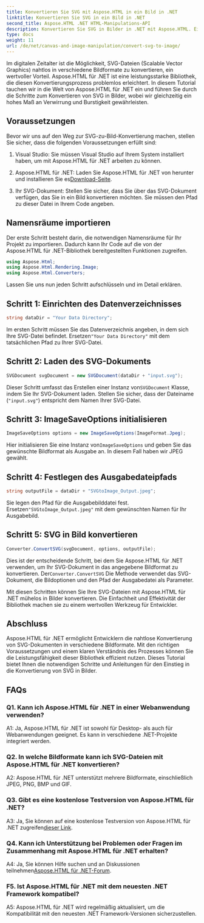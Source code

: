 ```yaml
---
title: Konvertieren Sie SVG mit Aspose.HTML in ein Bild in .NET
linktitle: Konvertieren Sie SVG in ein Bild in .NET
second_title: Aspose.HTML .NET HTML-Manipulations-API
description: Konvertieren Sie SVG in Bilder in .NET mit Aspose.HTML. Ein umfassendes Tutorial für Entwickler. Wandeln Sie SVG-Dokumente ganz einfach in die Formate JPEG, PNG, BMP und GIF um.
type: docs
weight: 11
url: /de/net/canvas-and-image-manipulation/convert-svg-to-image/
---
```


Im digitalen Zeitalter ist die Möglichkeit, SVG-Dateien (Scalable Vector Graphics) nahtlos in verschiedene Bildformate zu konvertieren, ein wertvoller Vorteil. Aspose.HTML für .NET ist eine leistungsstarke Bibliothek, die diesen Konvertierungsprozess problemlos erleichtert. In diesem Tutorial tauchen wir in die Welt von Aspose.HTML für .NET ein und führen Sie durch die Schritte zum Konvertieren von SVG in Bilder, wobei wir gleichzeitig ein hohes Maß an Verwirrung und Burstigkeit gewährleisten.

## Voraussetzungen

Bevor wir uns auf den Weg zur SVG-zu-Bild-Konvertierung machen, stellen Sie sicher, dass die folgenden Voraussetzungen erfüllt sind:

1. Visual Studio: Sie müssen Visual Studio auf Ihrem System installiert haben, um mit Aspose.HTML für .NET arbeiten zu können.

2.  Aspose.HTML für .NET: Laden Sie Aspose.HTML für .NET von herunter und installieren Sie es[Download-Seite](https://releases.aspose.com/html/net/).

3. Ihr SVG-Dokument: Stellen Sie sicher, dass Sie über das SVG-Dokument verfügen, das Sie in ein Bild konvertieren möchten. Sie müssen den Pfad zu dieser Datei in Ihrem Code angeben.

## Namensräume importieren


Der erste Schritt besteht darin, die notwendigen Namensräume für Ihr Projekt zu importieren. Dadurch kann Ihr Code auf die von der Aspose.HTML für .NET-Bibliothek bereitgestellten Funktionen zugreifen.

```csharp
using Aspose.Html;
using Aspose.Html.Rendering.Image;
using Aspose.Html.Converters;
```

Lassen Sie uns nun jeden Schritt aufschlüsseln und im Detail erklären.

## Schritt 1: Einrichten des Datenverzeichnisses

```csharp
string dataDir = "Your Data Directory";
```

 Im ersten Schritt müssen Sie das Datenverzeichnis angeben, in dem sich Ihre SVG-Datei befindet. Ersetzen`"Your Data Directory"` mit dem tatsächlichen Pfad zu Ihrer SVG-Datei.

## Schritt 2: Laden des SVG-Dokuments

```csharp
SVGDocument svgDocument = new SVGDocument(dataDir + "input.svg");
```

 Dieser Schritt umfasst das Erstellen einer Instanz von`SVGDocument` Klasse, indem Sie Ihr SVG-Dokument laden. Stellen Sie sicher, dass der Dateiname (`"input.svg"`) entspricht dem Namen Ihrer SVG-Datei.

## Schritt 3: ImageSaveOptions initialisieren

```csharp
ImageSaveOptions options = new ImageSaveOptions(ImageFormat.Jpeg);
```

 Hier initialisieren Sie eine Instanz von`ImageSaveOptions` und geben Sie das gewünschte Bildformat als Ausgabe an. In diesem Fall haben wir JPEG gewählt.

## Schritt 4: Festlegen des Ausgabedateipfads

```csharp
string outputFile = dataDir + "SVGtoImage_Output.jpeg";
```

Sie legen den Pfad für die Ausgabebilddatei fest. Ersetzen`"SVGtoImage_Output.jpeg"` mit dem gewünschten Namen für Ihr Ausgabebild.

## Schritt 5: SVG in Bild konvertieren

```csharp
Converter.ConvertSVG(svgDocument, options, outputFile);
```

 Dies ist der entscheidende Schritt, bei dem Sie Aspose.HTML für .NET verwenden, um Ihr SVG-Dokument in das angegebene Bildformat zu konvertieren. Der`Converter.ConvertSVG` Die Methode verwendet das SVG-Dokument, die Bildoptionen und den Pfad der Ausgabedatei als Parameter.

Mit diesen Schritten können Sie Ihre SVG-Dateien mit Aspose.HTML für .NET mühelos in Bilder konvertieren. Die Einfachheit und Effektivität der Bibliothek machen sie zu einem wertvollen Werkzeug für Entwickler.

## Abschluss

Aspose.HTML für .NET ermöglicht Entwicklern die nahtlose Konvertierung von SVG-Dokumenten in verschiedene Bildformate. Mit den richtigen Voraussetzungen und einem klaren Verständnis des Prozesses können Sie die Leistungsfähigkeit dieser Bibliothek effizient nutzen. Dieses Tutorial bietet Ihnen die notwendigen Schritte und Anleitungen für den Einstieg in die Konvertierung von SVG in Bilder.

## FAQs

### Q1. Kann ich Aspose.HTML für .NET in einer Webanwendung verwenden?

A1: Ja, Aspose.HTML für .NET ist sowohl für Desktop- als auch für Webanwendungen geeignet. Es kann in verschiedene .NET-Projekte integriert werden.

### Q2. In welche Bildformate kann ich SVG-Dateien mit Aspose.HTML für .NET konvertieren?

A2: Aspose.HTML für .NET unterstützt mehrere Bildformate, einschließlich JPEG, PNG, BMP und GIF.

### Q3. Gibt es eine kostenlose Testversion von Aspose.HTML für .NET?

 A3: Ja, Sie können auf eine kostenlose Testversion von Aspose.HTML für .NET zugreifen[dieser Link](https://releases.aspose.com/).

### Q4. Kann ich Unterstützung bei Problemen oder Fragen im Zusammenhang mit Aspose.HTML für .NET erhalten?

 A4: Ja, Sie können Hilfe suchen und an Diskussionen teilnehmen[Aspose.HTML für .NET-Forum](https://forum.aspose.com/).

### F5. Ist Aspose.HTML für .NET mit dem neuesten .NET Framework kompatibel?

A5: Aspose.HTML für .NET wird regelmäßig aktualisiert, um die Kompatibilität mit den neuesten .NET Framework-Versionen sicherzustellen.